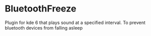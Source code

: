 # BluetoothFreeze
Plugin for kde 6 that plays sound at a specified interval. To prevent bluetooth devices from falling asleep
